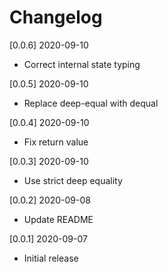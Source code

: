 # Changelog

[0.0.6] 2020-09-10

- Correct internal state typing

[0.0.5] 2020-09-10

- Replace deep-equal with dequal

[0.0.4] 2020-09-10

- Fix return value

[0.0.3] 2020-09-10

- Use strict deep equality

[0.0.2] 2020-09-08

- Update README

[0.0.1] 2020-09-07

- Initial release
